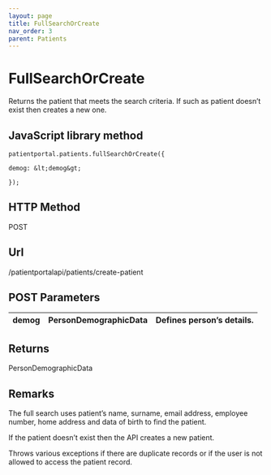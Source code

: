 ```yaml
---
layout: page
title: FullSearchOrCreate
nav_order: 3
parent: Patients
---
```


# FullSearchOrCreateReturns the patient that meets the search criteria. If such as patient doesn’t exist then creates a new one.## JavaScript library method```patientportal.patients.fullSearchOrCreate({demog: &lt;demog&gt;});```## HTTP MethodPOST## ****Url****/patientportalapi/patients/create-patient## POST Parameters| demog | PersonDemographicData | Defines person’s details. || --- | --- | --- |## ReturnsPersonDemographicData## RemarksThe full search uses patient’s name, surname, email address, employee number, home address and data of birth to find the patient.If the patient doesn’t exist then the API creates a new patient.Throws various exceptions if there are duplicate records or if the user is not allowed to access the patient record.